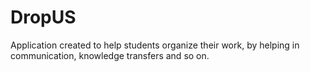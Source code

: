 # DropUS

Application created to help students organize their work, by helping in communication, knowledge transfers and so on.
